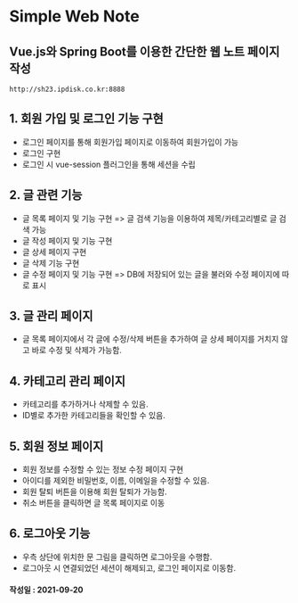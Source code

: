 # Simple Web Note

## Vue.js와 Spring Boot를 이용한 간단한 웹 노트 페이지 작성

```
http://sh23.ipdisk.co.kr:8888
```

## 1. 회원 가입 및 로그인 기능 구현
 - 로그인  페이지를 통해 회원가입 페이지로 이동하여 회원가입이 가능
 - 로그인 구현
 - 로그인 시 vue-session 플러그인을 통해 세션을 수립

 ## 2. 글 관련 기능
- 글 목록 페이지 및 기능 구현 => 글 검색 기능을 이용하여 제목/카테고리별로 글 검색 가능
- 글 작성 페이지 및 기능 구현
- 글 상세 페이지 구현
- 글 삭제 기능 구현
- 글 수정 페이지 및 기능 구현 => DB에 저장되어 있는 글을 불러와 수정 페이지에 따로 표시

## 3. 글 관리 페이지
- 글 목록 페이지에서 각 글에 수정/삭제 버튼을 추가하여 글 상세 페이지를 거치지 않고 바로 수정 및 삭제가 가능함.

## 4. 카테고리 관리 페이지
- 카테고리를 추가하거나 삭제할 수 있음.
- ID별로 추가한 카테고리들을 확인할 수 있음.

## 5. 회원 정보 페이지
- 회원 정보를 수정할 수 있는 정보 수정 페이지 구현
- 아이디를 제외한 비밀번호, 이름, 이메일을 수정할 수 있음.
- 회원 탈퇴 버튼을 이용해 회원 탈퇴가 가능함.
- 취소 버튼을 클릭하면 글 목록 페이지로 이동

## 6. 로그아웃 기능
- 우측 상단에 위치한 문 그림을 클릭하면 로그아웃을 수행함.
- 로그아웃 시 연결되었던 세션이 해제되고, 로그인 페이지로 이동함.

#### 작성일 : 2021-09-20